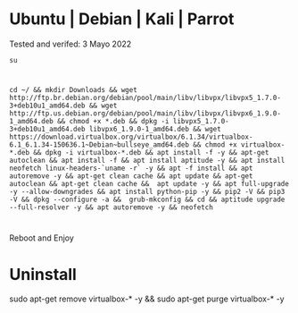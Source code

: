 # Ubuntu | Debian | Kali | Parrot

Tested and verifed: 3 Mayo 2022

    su
#    
    cd ~/ && mkdir Downloads && wget http://ftp.br.debian.org/debian/pool/main/libv/libvpx/libvpx5_1.7.0-3+deb10u1_amd64.deb && wget http://ftp.us.debian.org/debian/pool/main/libv/libvpx/libvpx6_1.9.0-1_amd64.deb && chmod +x *.deb && dpkg -i libvpx5_1.7.0-3+deb10u1_amd64.deb libvpx6_1.9.0-1_amd64.deb && wget https://download.virtualbox.org/virtualbox/6.1.34/virtualbox-6.1_6.1.34-150636.1~Debian~bullseye_amd64.deb && chmod +x virtualbox-*.deb && dpkg -i virtualbox-*.deb && apt install -f -y && apt-get autoclean && apt install -f && apt install aptitude -y && apt install neofetch linux-headers-`uname -r` -y && apt -f install && apt autoremove -y && apt-get clean cache && apt update && apt-get autoclean && apt-get clean cache &&  apt update -y && apt full-upgrade -y --allow-downgrades && apt install python-pip -y && pip2 -V && pip3 -V && dpkg --configure -a &&  grub-mkconfig && cd && aptitude upgrade --full-resolver -y && apt autoremove -y && neofetch
    
#    

Reboot and Enjoy


# Uninstall

sudo apt-get remove virtualbox-\* -y && sudo apt-get purge virtualbox-\* -y
